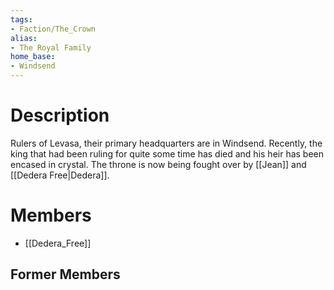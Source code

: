 ```yaml
---
tags:
- Faction/The_Crown
alias:
- The Royal Family
home_base:
- Windsend
---
```

# Description
Rulers of Levasa, their primary headquarters are in Windsend. Recently, the king that had been ruling for quite some time has died and his heir has been encased in crystal. The throne is now being fought over by [[Jean]] and [[Dedera Free|Dedera]].

# Members
- [[Dedera_Free]]

## Former Members
